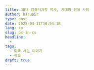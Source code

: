 ```yaml
---
title: 30대 컴퓨터과학 학사, 기대와 현실 사이
author: haruair
type: post
date: 2025-04-11T10:54:18
lang: ko
slug: bs-in-cs
headline:
  - 
tags:
  - 미국 사는 이야기
  - 학교
draft: true
---
```


